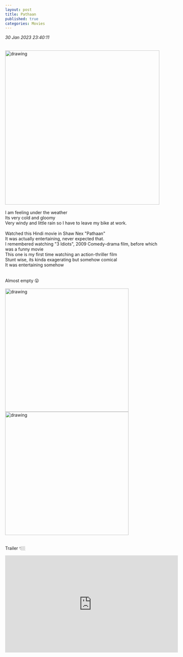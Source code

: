 ```yaml
---
layout: post
title: Pathaan
published: true
categories: Movies
---
```

_30 Jan 2023 23:40:11_
<br>
<br>
<br>
<img src="https://drive.google.com/uc?export=view&id=1zNULGdUpMt5lxHCOG1pdC_yyGeiovx36" alt="drawing" width="500"/>
<br>
<br>
I am feeling under the weather
<br>
Its very cold and gloomy
<br>
Very windy and little rain so I have to leave my bike at work.
<br>
<br>
Watched this Hindi movie in Shaw Nex "Pathaan"
<br>
It was actually entertaining, never expected that.
<br>
I remembered watching "3 Idiots", 2009 Comedy-drama film, before which was a funny movie
<br>
This one is my first time watching an action-thriller film
<br>
Stunt wise, its kinda exagerating but somehow comical
<br>
It was entertaining somehow
<br>
<br>
<br>
Almost empty 😮
<br>
<br>
<img src="https://drive.google.com/uc?export=view&id=1ImBcypN_i18J8OUFup1Xt3u7DYs9w00R" alt="drawing" width="400"/>
<img src="https://drive.google.com/uc?export=view&id=1Bdj3tnLSJDdoOLAPYOUAj8DycXcGhqWU" alt="drawing" width="400"/>
<br>
<br>
<br>
Trailer 👇🏼
<br>
<iframe width="560" height="315" src="https://www.youtube.com/embed/vqu4z34wENw" frameborder="0" allow="accelerometer; autoplay; encrypted-media; gyroscope; picture-in-picture" allowfullscreen></iframe>


